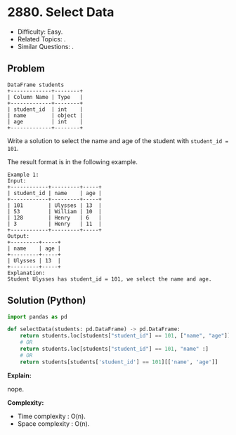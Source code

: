 # 2880. Select Data

- Difficulty: Easy.
- Related Topics: .
- Similar Questions: .

## Problem

```
DataFrame students
+-------------+--------+
| Column Name | Type   |
+-------------+--------+
| student_id  | int    |
| name        | object |
| age         | int    |
+-------------+--------+

```

Write a solution to select the name and age of the student with `student_id = 101`.

The result format is in the following example.



```
Example 1:
Input:
+------------+---------+-----+
| student_id | name    | age |
+------------+---------+-----+
| 101        | Ulysses | 13  |
| 53         | William | 10  |
| 128        | Henry   | 6   |
| 3          | Henry   | 11  |
+------------+---------+-----+
Output:
+---------+-----+
| name    | age |
+---------+-----+
| Ulysses | 13  |
+---------+-----+
Explanation:
Student Ulysses has student_id = 101, we select the name and age.
```

## Solution (Python)

```python
import pandas as pd

def selectData(students: pd.DataFrame) -> pd.DataFrame:
    return students.loc[students["student_id"] == 101, ["name", "age"]]
    # OR
    return students.loc[students["student_id"] == 101, "name" :]
    # OR
    return students[students['student_id'] == 101][['name', 'age']]

```

**Explain:**

nope.

**Complexity:**

- Time complexity : O(n).
- Space complexity : O(n).
